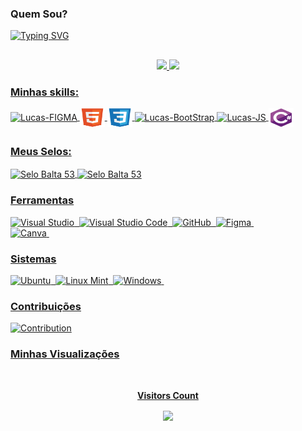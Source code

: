### Quem Sou?

[![Typing SVG](https://readme-typing-svg.herokuapp.com/?color=00bfbf&size=35&center=true&vCenter=true&width=1000&lines=Olá,+Meu+Nome+é:+Lucas+Augusto+Da+Silva;Sou+Professor+e+Estudante+de+Técnologia;Desenvolvedor+Junior;Seja+Bem+Vindo!+:%29)](https://git.io/typing-svg)

  
##
<div align="center">
<a href="https://github.com/Lucassilva1010">
<img height="160em" src="https://github-readme-stats.vercel.app/api?username=Lucassilva1010&show_icons=true&theme=dark&include_all_commits=true&count_private=true"/>
<img height="130em" src="https://github-readme-stats.vercel.app/api/top-langs/?username=Lucassilva1010&layout=compact&langs_count=7&theme=dark"/>
</div>

  
  ### Minhas skills:
<div>
  <img align="center" alt="Lucas-FIGMA" height="30" width="40" src="https://cdn.jsdelivr.net/gh/devicons/devicon/icons/figma/figma-original.svg">
  <img align="center" alt="Lucas-HTML" height="30" width="40" src="https://raw.githubusercontent.com/devicons/devicon/master/icons/html5/html5-original.svg">
  <img align="center" alt="Lucas-CSS" height="30" width="40" src="https://raw.githubusercontent.com/devicons/devicon/master/icons/css3/css3-original.svg">
  <img align="center" alt="Lucas-BootStrap" height="30" width="40" src="https://cdn.jsdelivr.net/gh/devicons/devicon/icons/bootstrap/bootstrap-original.svg">
  <img align="center" alt="Lucas-JS" height="30" width="40" src="https://cdn.jsdelivr.net/gh/devicons/devicon/icons/javascript/javascript-original.svg">
  <img align="center" alt="Lucas-Csharp" height="30" width="40" src="https://raw.githubusercontent.com/devicons/devicon/master/icons/csharp/csharp-original.svg">

</div>

  ##

  ### Meus Selos:
<div>
  <img align="center" alt="Selo Balta 53" height="60" width="50" src="https://camo.githubusercontent.com/f910e987102fa8a1445ef5aff07fea19faf852e83b2cd39fca93da45cfa950a1/68747470733a2f2f62616c7461696f2e626c6f622e636f72652e77696e646f77732e6e65742f74656d702f6361726e61636f64652d62616467652d6465736166696f2d30312e706e67">
 
 <img align="center" alt="Selo Balta 53" height="60" width="50" src="https://camo.githubusercontent.com/e587686b914c8dc6b591f907133ead74a787cde6679df6c080a41117952a6062/68747470733a2f2f62616c7461696f2e626c6f622e636f72652e77696e646f77732e6e65742f74656d702f6361726e61636f64652d62616467652d6465736166696f2d30322e706e67">
 
</div>
  
  ### Ferramentas

![Visual Studio](https://img.shields.io/badge/Visual_Studio-5C2D91?style=for-the-badge&logo=visual%20studio&logoColor=white)&nbsp;
![Visual Studio Code](https://img.shields.io/badge/Visual_Studio_Code-0078D4?style=for-the-badge&logo=visual%20studio%20code&logoColor=white)&nbsp;
![GitHub](https://img.shields.io/badge/GitHub-100000?style=for-the-badge&logo=github&logoColor=white)&nbsp;
![Figma](https://img.shields.io/badge/Figma-F24E1E?style=for-the-badge&logo=figma&logoColor=white)&nbsp;  
![Canva](https://img.shields.io/badge/Canva-%2300C4CC.svg?&style=for-the-badge&logo=Canva&logoColor=white)&nbsp;
  
  
  ### Sistemas 
  
  ![Ubuntu](https://img.shields.io/badge/Ubuntu-E95420?style=for-the-badge&logo=ubuntu&logoColor=white)&nbsp;
  ![Linux Mint](https://img.shields.io/badge/Linux_Mint-87CF3E?style=for-the-badge&logo=linux-mint&logoColor=white)&nbsp;
  ![Windows](https://img.shields.io/badge/Windows-0078D6?style=for-the-badge&logo=windows&logoColor=white)&nbsp; 
  
  
  ### Contribuições
  
  ![Contribution](https://activity-graph.herokuapp.com/graph?username=Lucassilva1010&theme=gotham&hide_border=true&area=true)
  
  
  ### Minhas Visualizações
  
  <div align="center">
<br><p align="centre"><b>Visitors Count</b></p>  
<p align="center"><img align="center" src="https://profile-counter.glitch.me/{Lucassilva1010}/count.svg" /></p> 
<br></div>
